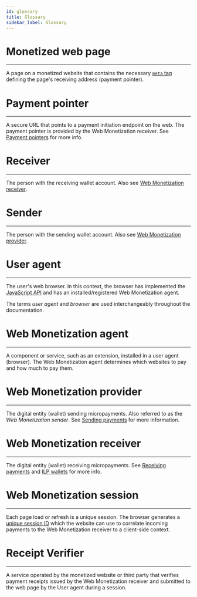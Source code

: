 ```yaml
---
id: glossary
title: Glossary
sidebar_label: Glossary
---
```


# Monetized web page
* * *
A page on a monetized website that contains the necessary
[`meta` tag](./explainer#add-lt-meta-gt-tag-to-website-header) defining the
page's receiving address (payment pointer).

# Payment pointer
* * *
A secure URL that points to a payment initiation endpoint on the web. The
payment pointer is provided by the Web Monetization receiver.
See [Payment pointers](./explainer#payment-pointers) for more info.

# Receiver
* * *
The person with the receiving wallet account. Also see
[Web Monetization receiver](#web-monetization-receiver).

# Sender
* * *
The person with the sending wallet account. Also see
[Web Monetization provider](#web-monetization-provider).

# User agent
* * *
The user's web browser. In this context, the browser has implemented the
[JavaScript API](./api.md) and has an installed/registered Web Monetization
agent.

The terms _user agent_ and _browser_ are used interchangeably throughout the
documentation.

# Web Monetization agent
* * *
A component or service, such as an extension, installed in a user agent
(browser). The Web Monetization agent determines which websites to pay and how
much to pay them.

# Web Monetization provider
* * *
The digital entity (wallet) sending micropayments. Also referred to as the _Web
Monetization sender_. See [Sending payments](./sending.md) for more
information.

# Web Monetization receiver
* * *
The digital entity (wallet) receiving micropayments.
See [Receiving payments](./receiving.md) and [ILP wallets](./ilp-wallet) for
more info.

# Web Monetization session
* * *
Each page load or refresh is a unique session. The browser generates a
[unique session ID](./explainer#flow) which the website can use to correlate
incoming payments to the Web Monetization receiver to a client-side context.

# Receipt Verifier
* * *
A service operated by the monetized website or third party that verifies
payment receipts issued by the Web Monetization receiver and submitted to the
web page by the User agent during a session.
